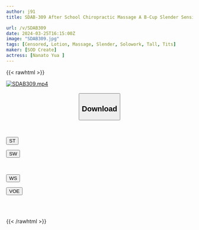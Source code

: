 ```yaml
---
author: j91
title: SDAB-309 After School Chiropractic Massage A B-Cup Slender Sensitive Girl Has An Amazing Orgasmic Development Yua Nanato

url: /v/SDAB309
date: 2024-03-25T16:15:00Z
image: "SDAB309.jpg"
tags: [Censored, Lotion, Massage, Slender, Solowork, Tall, Tits]
maker: [SOD Create]
actress: [Nanato Yua ]
---
```



{{< rawhtml >}}

<div class="video" data-videoid="zPWAkDB2BGIpYw">
    <a href="javascript:;">
        <img src="/v/SDAB309/SDAB309.jpg" width="WIDTH" height="HEIGHT" alt="SDAB309.mp4" loading="lazy">
    </a>
</div>

<script type="text/javascript" src="https://j91.asia/asset/on-demand-st.js"></script>

<br>
  <link rel="stylesheet" href="https://j91.asia/asset/bs5.css">
  
  <center>
  <button class="btn btn-primary" type="button" data-bs-toggle="collapse" data-bs-target=".multi-collapse" aria-expanded="false" aria-controls="multiCollapseExample1 multiCollapseExample2"><h2>Download</h2></button></center>
</p>
<div class="row">
  <div class="col">
    <div class="collapse multi-collapse" id="multiCollapseExample1">
      <div class="card card-body">
	      	      <br>
<div class="buttons">  
<p><a href="https://streamtape.to/v/zPWAkDB2BGIpYw" target="_blank"><button class="btn-hover color-3"><i class="fa fa-download"></i> ST</button></a></p>
<p><a href="https://asnwish.com/ig30h6xc6vme" target="_blank"><button class="btn-hover color-2"><i class="fa fa-download"></i> SW</button></a></p></div>
    </div>
  </div>
</div>
  <div class="col">
    <div class="collapse multi-collapse" id="multiCollapseExample2">
      <div class="card card-body">
	      <br>
<div class="buttons">
<p><a href="https://wolfstream.tv/zn0ls5w3q5yf"><button class="btn-hover color-9"><i class="fa fa-download"></i> WS</button></a></p>
<p><a href="https://voe.sx/4yedvhfsiusa"><button class="btn-hover color-8"><i class="fa fa-download"></i> VOE</button></a></p></div>
<br><br>
      </div>
    </div>
  </div>
</div>

{{< /rawhtml >}}